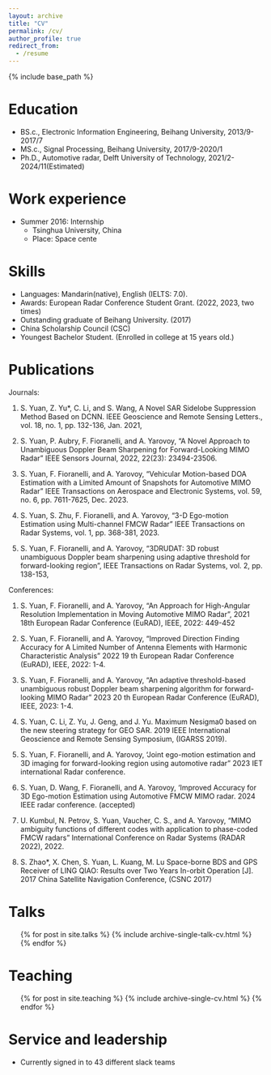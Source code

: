 ```yaml
---
layout: archive
title: "CV"
permalink: /cv/
author_profile: true
redirect_from:
  - /resume
---
```


{% include base_path %}

Education
======
* BS.c., Electronic Information Engineering, Beihang University, 2013/9-2017/7
* MS.c., Signal Processing, Beihang University, 2017/9-2020/1
* Ph.D., Automotive radar, Delft University of Technology, 2021/2-2024/11(Estimated)

Work experience
======
* Summer 2016: Internship
  *  Tsinghua University, China 
  * Place:  Space cente
  
Skills
======
* Languages: Mandarin(native), English (IELTS: 7.0).
* Awards: European Radar Conference Student Grant. (2022, 2023, two times)
* Outstanding graduate of Beihang University. (2017)
* China Scholarship Council (CSC)
* Youngest Bachelor Student. (Enrolled in college at 15 years old.)

Publications
======
  Journals:

  1. S. Yuan, Z. Yu*, C. Li, and S. Wang, A Novel SAR Sidelobe Suppression Method Based on DCNN. IEEE Geoscience and Remote Sensing Letters., vol. 18, no. 1, pp. 132-136, Jan. 2021,

  2. S. Yuan, P. Aubry, F. Fioranelli, and A. Yarovoy, “A Novel Approach to Unambiguous Doppler Beam Sharpening for Forward-Looking MIMO Radar” IEEE Sensors Journal, 2022, 22(23): 23494-23506.
     
  3. S. Yuan, F. Fioranelli, and A. Yarovoy, “Vehicular Motion-based DOA Estimation with a Limited Amount of Snapshots for Automotive MIMO Radar” IEEE Transactions on Aerospace and Electronic Systems, vol. 59, no. 6, pp. 7611-7625, Dec. 2023.

  4. S. Yuan, S. Zhu, F. Fioranelli, and A. Yarovoy, “3-D Ego-motion Estimation using Multi-channel FMCW Radar” IEEE Transactions on Radar Systems, vol. 1, pp. 368-381, 2023.

  5. S. Yuan, F. Fioranelli, and A. Yarovoy, “3DRUDAT: 3D robust unambiguous Doppler beam sharpening using adaptive threshold for forward-looking region”, IEEE Transactions on Radar Systems, vol. 2, pp. 138-153,

  Conferences:

  1. S. Yuan, F. Fioranelli, and A. Yarovoy, “An Approach for High-Angular Resolution Implementation in Moving Automotive MIMO Radar”, 2021 18th European Radar Conference (EuRAD), IEEE, 2022: 449-452

  2. S. Yuan, F. Fioranelli, and A. Yarovoy, “Improved Direction Finding Accuracy for A Limited Number of Antenna Elements with Harmonic Characteristic Analysis” 2022 19 th European Radar Conference (EuRAD), IEEE, 2022: 1-4.
  
  3. S. Yuan, F. Fioranelli, and A. Yarovoy, “An adaptive threshold-based unambiguous robust Doppler beam sharpening algorithm for forward-looking MIMO Radar” 2023 20 th European Radar Conference (EuRAD), IEEE, 2023: 1-4.
  
  4. S. Yuan, C. Li, Z. Yu, J. Geng, and J. Yu. Maximum Nesigma0 based on the new steering strategy for GEO SAR. 2019 IEEE International Geoscience and Remote Sensing Symposium, (IGARSS 2019).
        
  5. S. Yuan, F. Fioranelli, and A. Yarovoy, ‘Joint ego-motion estimation and 3D imaging for forward-looking region using automotive radar” 2023 IET international Radar conference.
     
  6. S. Yuan, D. Wang, F. Fioranelli, and A. Yarovoy, ‘Improved Accuracy for 3D Ego-motion Estimation using Automotive FMCW MIMO radar. 2024 IEEE radar conference. (accepted)
    
  7. U. Kumbul, N. Petrov, S. Yuan, Vaucher, C. S., and A. Yarovoy, “MIMO ambiguity functions of different codes with application to phase-coded FMCW radars” International Conference on Radar Systems (RADAR 2022), 2022.
    
  8. S. Zhao*, X. Chen, S. Yuan, L. Kuang, M. Lu Space-borne BDS and GPS Receiver of LING QIAO: Results over Two Years In-orbit Operation [J]. 2017 China Satellite Navigation Conference, (CSNC 2017)
  
Talks
======
  <ul>{% for post in site.talks %}
    {% include archive-single-talk-cv.html %}
  {% endfor %}</ul>
  
Teaching
======
  <ul>{% for post in site.teaching %}
    {% include archive-single-cv.html %}
  {% endfor %}</ul>
  
Service and leadership
======
* Currently signed in to 43 different slack teams
